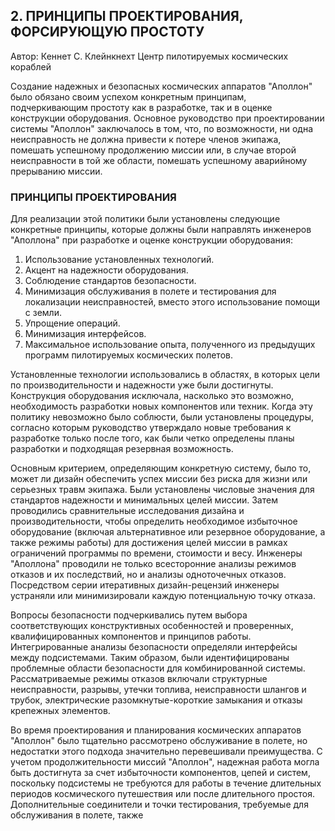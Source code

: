## 2. ПРИНЦИПЫ ПРОЕКТИРОВАНИЯ, ФОРСИРУЮЩУЮ ПРОСТОТУ

Автор: Кеннет С. Клейнкнехт
Центр пилотируемых космических кораблей

Создание надежных и безопасных космических аппаратов "Аполлон" было обязано своим успехом конкретным принципам, подчеркивающим простоту как в разработке, так и в оценке конструкции оборудования. Основное руководство при проектировании системы "Аполлон" заключалось в том, что, по возможности, ни одна неисправность не должна привести к потере членов экипажа, помешать успешному продолжению миссии или, в случае второй неисправности в той же области, помешать успешному аварийному прерыванию миссии.

### ПРИНЦИПЫ ПРОЕКТИРОВАНИЯ

Для реализации этой политики были установлены следующие конкретные принципы, которые должны были направлять инженеров "Аполлона" при разработке и оценке конструкции оборудования:

1. Использование установленных технологий.
2. Акцент на надежности оборудования.
3. Соблюдение стандартов безопасности.
4. Минимизация обслуживания в полете и тестирования для локализации неисправностей, вместо этого использование помощи с земли.
5. Упрощение операций.
6. Минимизация интерфейсов.
7. Максимальное использование опыта, полученного из предыдущих программ пилотируемых космических полетов.

Установленные технологии использовались в областях, в которых цели по производительности и надежности уже были достигнуты. Конструкция оборудования исключала, насколько это возможно, необходимость разработки новых компонентов или техник. Когда эту политику невозможно было соблюсти, были установлены процедуры, согласно которым руководство утверждало новые требования к разработке только после того, как были четко определены планы разработки и подходящая резервная возможность.

Основным критерием, определяющим конкретную систему, было то, может ли дизайн обеспечить успех миссии без риска для жизни или серьезных травм экипажа. Были установлены числовые значения для стандартов надежности и минимальных целей миссии. Затем проводились сравнительные исследования дизайна и производительности, чтобы определить необходимое избыточное оборудование (включая альтернативное или резервное оборудование, а также режимы работы) для достижения целей миссии в рамках ограничений программы по времени, стоимости и весу. Инженеры "Аполлона" проводили не только всесторонние анализы режимов отказов и их последствий, но и анализы одноточечных отказов. Посредством серии итеративных дизайн-рецензий инженеры устраняли или минимизировали каждую потенциальную точку отказа.

Вопросы безопасности подчеркивались путем выбора соответствующих конструктивных особенностей и проверенных, квалифицированных компонентов и принципов работы. Интегрированные анализы безопасности определяли интерфейсы между подсистемами. Таким образом, были идентифицированы проблемные области безопасности для комбинированной системы. Рассматриваемые режимы отказов включали структурные неисправности, разрывы, утечки топлива, неисправности шлангов и трубок, электрические разомкнутые-короткие замыкания и отказы крепежных элементов.

Во время проектирования и планирования космических аппаратов "Аполлон" было тщательно рассмотрено обслуживание в полете, но недостатки этого подхода значительно перевешивали преимущества. С учетом продолжительности миссий "Аполлон", надежная работа могла быть достигнута за счет избыточности компонентов, цепей и систем, поскольку подсистемы не требуются для работы в течение длительных периодов космического путешествия или после длительного простоя. Дополнительные соединители и точки тестирования, требуемые для обслуживания в полете, также
